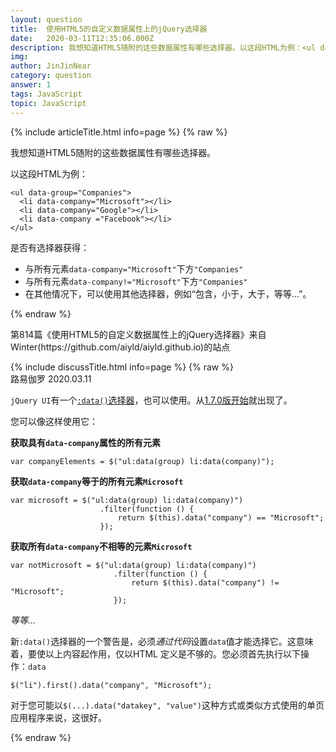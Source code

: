 ```yaml
---
layout: question
title:  使用HTML5的自定义数据属性上的jQuery选择器
date:   2020-03-11T12:35:06.000Z
description: 我想知道HTML5随附的这些数据属性有哪些选择器。以这段HTML为例：<ul data-group="Companies">  <li data...
img: 
author: JinJinNear
category: question
answer: 1
tags: JavaScript
topic: JavaScript
---
```

<div class="article-root">
  <div class="article">
    {% include articleTitle.html info=page %}
    {% raw %}
    <div class="article-content"><p><font style="vertical-align: inherit;"><font style="vertical-align: inherit;">我想知道HTML5随附的这些数据属性有哪些选择器。</font></font></p>

<p><font style="vertical-align: inherit;"><font style="vertical-align: inherit;">以这段HTML为例：</font></font></p>

<pre><code>&lt;ul data-group="Companies"&gt;<font></font>
  &lt;li data-company="Microsoft"&gt;&lt;/li&gt;<font></font>
  &lt;li data-company="Google"&gt;&lt;/li&gt;<font></font>
  &lt;li data-company ="Facebook"&gt;&lt;/li&gt;<font></font>
&lt;/ul&gt;<font></font>
</code></pre>

<p><font style="vertical-align: inherit;"><font style="vertical-align: inherit;">是否有选择器获得：</font></font></p>

<ul>
<li><font style="vertical-align: inherit;"><font style="vertical-align: inherit;">与所有元素</font></font><code>data-company="Microsoft"</code><font style="vertical-align: inherit;"><font style="vertical-align: inherit;">下方</font></font><code>"Companies"</code></li>
<li><font style="vertical-align: inherit;"><font style="vertical-align: inherit;">与所有元素</font></font><code>data-company!="Microsoft"</code><font style="vertical-align: inherit;"><font style="vertical-align: inherit;">下方</font></font><code>"Companies"</code></li>
<li><font style="vertical-align: inherit;"><font style="vertical-align: inherit;">在其他情况下，可以使用其他选择器，例如“包含，小于，大于，等等...”。</font></font></li>
</ul></div>
    {% endraw %}
  </div>
  <p class="winter_mark">第814篇《使用HTML5的自定义数据属性上的jQuery选择器》来自Winter(https://github.com/aiyld/aiyld.github.io)的站点</p>
  <div class="discuss-wrapper">
    {% include discussTitle.html info=page %}
    {% raw %}
    <div class="discuss-list">
    <div class="discuss-item">
        <div class="discuss-parent">
          <div class="discuss-meta">
            <span class="discuss-user">路易伽罗</span>
            <span class="discuss-time">2020.03.11</span>
          </div>
          <div class="discuss-comment"><p><code>jQuery UI</code><font style="vertical-align: inherit;"><font style="vertical-align: inherit;">有一个</font></font><a href="http://api.jqueryui.com/data-selector/" rel="noreferrer"><code>:data()</code><font style="vertical-align: inherit;"><font style="vertical-align: inherit;">选择器</font></font></a><font style="vertical-align: inherit;"><font style="vertical-align: inherit;">，也可以使用。</font><font style="vertical-align: inherit;">从</font></font><a href="http://jqueryui.com/changelog/1.7/" rel="noreferrer"><font style="vertical-align: inherit;"><font style="vertical-align: inherit;">1.7.0版开始</font></font></a><font style="vertical-align: inherit;"><font style="vertical-align: inherit;">就出现了。</font></font></p>

<p><font style="vertical-align: inherit;"><font style="vertical-align: inherit;">您可以像这样使用它：</font></font></p>

<p><strong><font style="vertical-align: inherit;"><font style="vertical-align: inherit;">获取具有</font></font><code>data-company</code><font style="vertical-align: inherit;"><font style="vertical-align: inherit;">属性的</font><font style="vertical-align: inherit;">所有元素</font></font></strong></p>

<pre><code>var companyElements = $("ul:data(group) li:data(company)");
</code></pre>

<p><strong><font style="vertical-align: inherit;"><font style="vertical-align: inherit;">获取</font></font><code>data-company</code><font style="vertical-align: inherit;"><font style="vertical-align: inherit;">等于的</font><font style="vertical-align: inherit;">所有元素</font></font><code>Microsoft</code></strong></p>

<pre><code>var microsoft = $("ul:data(group) li:data(company)")<font></font>
                    .filter(function () {<font></font>
                        return $(this).data("company") == "Microsoft";<font></font>
                    });<font></font>
</code></pre>

<p><strong><font style="vertical-align: inherit;"><font style="vertical-align: inherit;">获取所有</font></font><code>data-company</code><font style="vertical-align: inherit;"><font style="vertical-align: inherit;">不相等的</font><font style="vertical-align: inherit;">元素</font></font><code>Microsoft</code></strong></p>

<pre><code>var notMicrosoft = $("ul:data(group) li:data(company)")<font></font>
                       .filter(function () {<font></font>
                           return $(this).data("company") != "Microsoft";<font></font>
                       });<font></font>
</code></pre>

<p><em><font style="vertical-align: inherit;"><font style="vertical-align: inherit;">等等...</font></font></em></p>

<p><font style="vertical-align: inherit;"><font style="vertical-align: inherit;">新</font></font><code>:data()</code><font style="vertical-align: inherit;"><font style="vertical-align: inherit;">选择器的</font><font style="vertical-align: inherit;">一个警告</font><font style="vertical-align: inherit;">是，必须</font><em><font style="vertical-align: inherit;">通过代码</font></em><font style="vertical-align: inherit;">设置</font></font><code>data</code><font style="vertical-align: inherit;"><font style="vertical-align: inherit;">值</font><font style="vertical-align: inherit;">才能选择它。</font><font style="vertical-align: inherit;">这意味着，要使以上内容起作用，仅以</font><font style="vertical-align: inherit;">HTML </font><font style="vertical-align: inherit;">定义</font><font style="vertical-align: inherit;">是不够的。</font><font style="vertical-align: inherit;">您必须首先执行以下操作：</font></font><em><font style="vertical-align: inherit;"></font></em><font style="vertical-align: inherit;"></font><code>data</code><font style="vertical-align: inherit;"></font></p>

<pre><code>$("li").first().data("company", "Microsoft");
</code></pre>

<p><font style="vertical-align: inherit;"><font style="vertical-align: inherit;">对于您可能以</font></font><code>$(...).data("datakey", "value")</code><font style="vertical-align: inherit;"><font style="vertical-align: inherit;">这种方式或类似方式</font><font style="vertical-align: inherit;">使用的单页应用程序来说，这很好</font><font style="vertical-align: inherit;">。</font></font></p></div>
        </div></div>
    </div>
    {% endraw %}
  </div>
<div>
